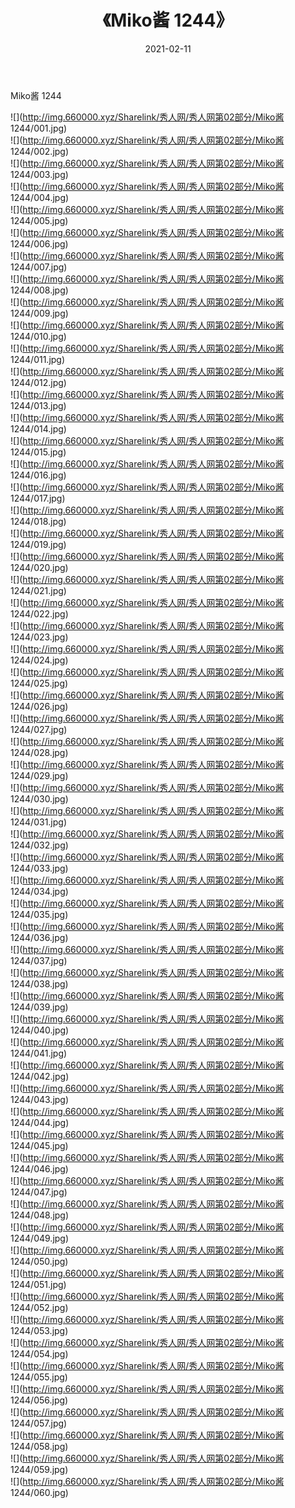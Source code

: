﻿---
layout: post
title:  《Miko酱 1244》
date:   2021-02-11
img: http://img.660000.xyz/Sharelink/秀人网/秀人网第02部分/Miko酱 1244/000.jpg
categories: [美女, 清纯, 唯美]
---

Miko酱 1244

  ![](http://img.660000.xyz/Sharelink/秀人网/秀人网第02部分/Miko酱 1244/001.jpg) <br> ![](http://img.660000.xyz/Sharelink/秀人网/秀人网第02部分/Miko酱 1244/002.jpg) <br> ![](http://img.660000.xyz/Sharelink/秀人网/秀人网第02部分/Miko酱 1244/003.jpg) <br> ![](http://img.660000.xyz/Sharelink/秀人网/秀人网第02部分/Miko酱 1244/004.jpg) <br> ![](http://img.660000.xyz/Sharelink/秀人网/秀人网第02部分/Miko酱 1244/005.jpg) <br> ![](http://img.660000.xyz/Sharelink/秀人网/秀人网第02部分/Miko酱 1244/006.jpg) <br> ![](http://img.660000.xyz/Sharelink/秀人网/秀人网第02部分/Miko酱 1244/007.jpg) <br> ![](http://img.660000.xyz/Sharelink/秀人网/秀人网第02部分/Miko酱 1244/008.jpg) <br> ![](http://img.660000.xyz/Sharelink/秀人网/秀人网第02部分/Miko酱 1244/009.jpg) <br> ![](http://img.660000.xyz/Sharelink/秀人网/秀人网第02部分/Miko酱 1244/010.jpg) <br> ![](http://img.660000.xyz/Sharelink/秀人网/秀人网第02部分/Miko酱 1244/011.jpg) <br> ![](http://img.660000.xyz/Sharelink/秀人网/秀人网第02部分/Miko酱 1244/012.jpg) <br> ![](http://img.660000.xyz/Sharelink/秀人网/秀人网第02部分/Miko酱 1244/013.jpg) <br> ![](http://img.660000.xyz/Sharelink/秀人网/秀人网第02部分/Miko酱 1244/014.jpg) <br> ![](http://img.660000.xyz/Sharelink/秀人网/秀人网第02部分/Miko酱 1244/015.jpg) <br> ![](http://img.660000.xyz/Sharelink/秀人网/秀人网第02部分/Miko酱 1244/016.jpg) <br> ![](http://img.660000.xyz/Sharelink/秀人网/秀人网第02部分/Miko酱 1244/017.jpg) <br> ![](http://img.660000.xyz/Sharelink/秀人网/秀人网第02部分/Miko酱 1244/018.jpg) <br> ![](http://img.660000.xyz/Sharelink/秀人网/秀人网第02部分/Miko酱 1244/019.jpg) <br> ![](http://img.660000.xyz/Sharelink/秀人网/秀人网第02部分/Miko酱 1244/020.jpg) <br> ![](http://img.660000.xyz/Sharelink/秀人网/秀人网第02部分/Miko酱 1244/021.jpg) <br> ![](http://img.660000.xyz/Sharelink/秀人网/秀人网第02部分/Miko酱 1244/022.jpg) <br> ![](http://img.660000.xyz/Sharelink/秀人网/秀人网第02部分/Miko酱 1244/023.jpg) <br> ![](http://img.660000.xyz/Sharelink/秀人网/秀人网第02部分/Miko酱 1244/024.jpg) <br> ![](http://img.660000.xyz/Sharelink/秀人网/秀人网第02部分/Miko酱 1244/025.jpg) <br> ![](http://img.660000.xyz/Sharelink/秀人网/秀人网第02部分/Miko酱 1244/026.jpg) <br> ![](http://img.660000.xyz/Sharelink/秀人网/秀人网第02部分/Miko酱 1244/027.jpg) <br> ![](http://img.660000.xyz/Sharelink/秀人网/秀人网第02部分/Miko酱 1244/028.jpg) <br> ![](http://img.660000.xyz/Sharelink/秀人网/秀人网第02部分/Miko酱 1244/029.jpg) <br> ![](http://img.660000.xyz/Sharelink/秀人网/秀人网第02部分/Miko酱 1244/030.jpg) <br> ![](http://img.660000.xyz/Sharelink/秀人网/秀人网第02部分/Miko酱 1244/031.jpg) <br> ![](http://img.660000.xyz/Sharelink/秀人网/秀人网第02部分/Miko酱 1244/032.jpg) <br> ![](http://img.660000.xyz/Sharelink/秀人网/秀人网第02部分/Miko酱 1244/033.jpg) <br> ![](http://img.660000.xyz/Sharelink/秀人网/秀人网第02部分/Miko酱 1244/034.jpg) <br> ![](http://img.660000.xyz/Sharelink/秀人网/秀人网第02部分/Miko酱 1244/035.jpg) <br> ![](http://img.660000.xyz/Sharelink/秀人网/秀人网第02部分/Miko酱 1244/036.jpg) <br> ![](http://img.660000.xyz/Sharelink/秀人网/秀人网第02部分/Miko酱 1244/037.jpg) <br> ![](http://img.660000.xyz/Sharelink/秀人网/秀人网第02部分/Miko酱 1244/038.jpg) <br> ![](http://img.660000.xyz/Sharelink/秀人网/秀人网第02部分/Miko酱 1244/039.jpg) <br> ![](http://img.660000.xyz/Sharelink/秀人网/秀人网第02部分/Miko酱 1244/040.jpg) <br> ![](http://img.660000.xyz/Sharelink/秀人网/秀人网第02部分/Miko酱 1244/041.jpg) <br> ![](http://img.660000.xyz/Sharelink/秀人网/秀人网第02部分/Miko酱 1244/042.jpg) <br> ![](http://img.660000.xyz/Sharelink/秀人网/秀人网第02部分/Miko酱 1244/043.jpg) <br> ![](http://img.660000.xyz/Sharelink/秀人网/秀人网第02部分/Miko酱 1244/044.jpg) <br> ![](http://img.660000.xyz/Sharelink/秀人网/秀人网第02部分/Miko酱 1244/045.jpg) <br> ![](http://img.660000.xyz/Sharelink/秀人网/秀人网第02部分/Miko酱 1244/046.jpg) <br> ![](http://img.660000.xyz/Sharelink/秀人网/秀人网第02部分/Miko酱 1244/047.jpg) <br> ![](http://img.660000.xyz/Sharelink/秀人网/秀人网第02部分/Miko酱 1244/048.jpg) <br> ![](http://img.660000.xyz/Sharelink/秀人网/秀人网第02部分/Miko酱 1244/049.jpg) <br> ![](http://img.660000.xyz/Sharelink/秀人网/秀人网第02部分/Miko酱 1244/050.jpg) <br> ![](http://img.660000.xyz/Sharelink/秀人网/秀人网第02部分/Miko酱 1244/051.jpg) <br> ![](http://img.660000.xyz/Sharelink/秀人网/秀人网第02部分/Miko酱 1244/052.jpg) <br> ![](http://img.660000.xyz/Sharelink/秀人网/秀人网第02部分/Miko酱 1244/053.jpg) <br> ![](http://img.660000.xyz/Sharelink/秀人网/秀人网第02部分/Miko酱 1244/054.jpg) <br> ![](http://img.660000.xyz/Sharelink/秀人网/秀人网第02部分/Miko酱 1244/055.jpg) <br> ![](http://img.660000.xyz/Sharelink/秀人网/秀人网第02部分/Miko酱 1244/056.jpg) <br> ![](http://img.660000.xyz/Sharelink/秀人网/秀人网第02部分/Miko酱 1244/057.jpg) <br> ![](http://img.660000.xyz/Sharelink/秀人网/秀人网第02部分/Miko酱 1244/058.jpg) <br> ![](http://img.660000.xyz/Sharelink/秀人网/秀人网第02部分/Miko酱 1244/059.jpg) <br> ![](http://img.660000.xyz/Sharelink/秀人网/秀人网第02部分/Miko酱 1244/060.jpg) <br>